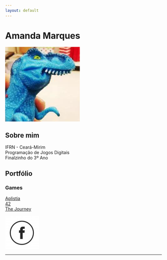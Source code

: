 ```yaml
---
layout: default
---
```

# Amanda Marques   
![](dinofauro.png)


## Sobre mim
  IFRN - Ceará-Mirim   
  Programação de Jogos Digitais   
  Finalzinho do 3º Ano   
  
## Portfólio   
### Games

[Aplistia](amanda13.github.io/Aplistia/)   
[42](amanda13.github.io/Jogo/)   
[The Journey](amanda13.github.io/TheJourney/)



![facebook.png](facebook.png)

* * *

[//]: # (Não aparece)

